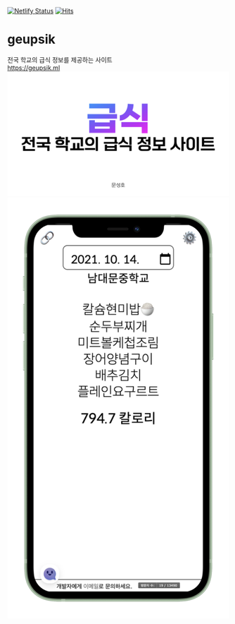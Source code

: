 [![Netlify Status](https://api.netlify.com/api/v1/badges/380bb6b1-82cf-4b03-8613-7c2137bc8757/deploy-status)](https://app.netlify.com/sites/geupsic/deploys)
[![Hits](https://hits.seeyoufarm.com/api/count/incr/badge.svg?url=https%3A%2F%2Fgeupsik.ml&count_bg=%23676767&title_bg=%23676767&icon=&icon_color=%23E7E7E7&title=%EB%B0%A9%EB%AC%B8%EC%9E%90+%EC%88%98%3A&edge_flat=false)](https://hits.seeyoufarm.com)

# geupsik

전국 학교의 급식 정보를 제공하는 사이트
<br>
https://geupsik.ml
<img width="1280" alt="" src="/images/intro-image.jpeg">
<img src="/images/mockup.png" alt="image" border="0">